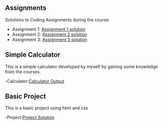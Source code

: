  
 ## Assignments
Solutions to Coding Assignments during the course. 

-  Assignment 1: 	[Assignment 1 solution](https://rakshita-05github.github.io/RV_webdev_projects/Assignment1/Littlelemon.html)
-  Assignment 2: 	[Assignment 2 solution](https://rakshita-05github.github.io/RV_webdev_projects/Assignment2/Module2.html)
-  Assignment 3: 	[Assignment 3 solution](https://rakshita-05github.github.io/RV_webdev_projects/Assignment3/Assignment3.html)  

## Simple Calculator

This is a simple calculator developed by myself by gaining some knowledge from the courses.

-Calculator:[Calculator Output](https://rakshita-05github.github.io/RV_webdev_projects/CalculatorProject/Calculator.html)

## Basic Project


This is a basic project using html and css

-Project:[Project Solution](https://rakshita-05github.github.io/RV_webdev_projects/Project/techpro.html)
